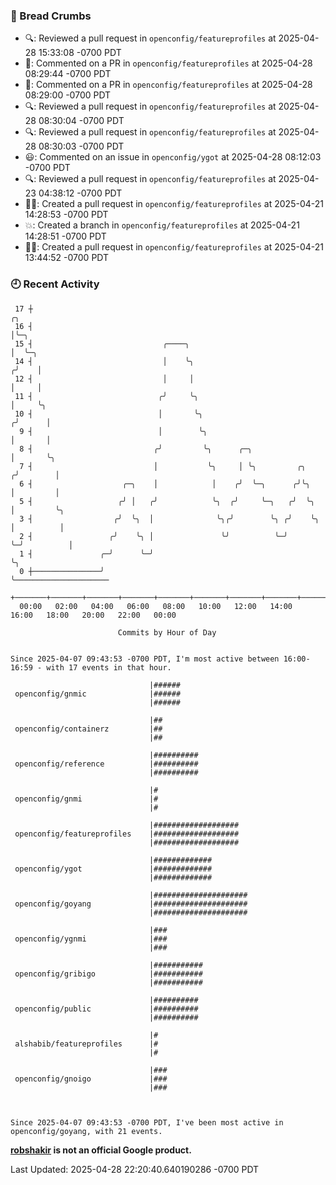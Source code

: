 ### 🍞 Bread Crumbs

 * 🔍: Reviewed a pull request in  `openconfig/featureprofiles` at 2025-04-28 15:33:08 -0700 PDT
 * 💬: Commented on a PR in  `openconfig/featureprofiles` at 2025-04-28 08:29:44 -0700 PDT
 * 💬: Commented on a PR in  `openconfig/featureprofiles` at 2025-04-28 08:29:00 -0700 PDT
 * 🔍: Reviewed a pull request in  `openconfig/featureprofiles` at 2025-04-28 08:30:04 -0700 PDT
 * 🔍: Reviewed a pull request in  `openconfig/featureprofiles` at 2025-04-28 08:30:03 -0700 PDT
 * 😃: Commented on an issue in `openconfig/ygot` at 2025-04-28 08:12:03 -0700 PDT
 * 🔍: Reviewed a pull request in  `openconfig/featureprofiles` at 2025-04-23 04:38:12 -0700 PDT
 * ✍🏼: Created a pull request in `openconfig/featureprofiles` at 2025-04-21 14:28:53 -0700 PDT
 * 💥: Created a branch in `openconfig/featureprofiles` at 2025-04-21 14:28:51 -0700 PDT
 * ✍🏼: Created a pull request in `openconfig/featureprofiles` at 2025-04-21 13:44:52 -0700 PDT

### 🕘 Recent Activity
```
 17 ┼                                                                    ╭╮
 16 ┤                                                                    │╰─╮
 15 ┤                             ╭────╮                                 │  ╰─╮
 14 ┤                             │    ╰╮                               ╭╯    │
 12 ┤                             │     │                               │     │
 11 ┤                            ╭╯     ╰╮                              │     ╰╮
 10 ┤                            │       ╰╮                            ╭╯      │
  9 ┤                            │        ╰╮                           │       │
  8 ┤                           ╭╯         ╰╮      ╭─╮                 │       ╰╮
  7 ┤                           │           ╰╮     │ ╰╮         ╭╮    ╭╯        │
  6 ┤                    ╭─╮    │            │    ╭╯  ╰─╮      ╭╯╰╮   │         │
  5 ┤                   ╭╯ │   ╭╯            ╰╮  ╭╯     ╰─╮   ╭╯  ╰╮  │         ╰╮
  3 ┤                  ╭╯  ╰╮  │              ╰╮╭╯        ╰╮ ╭╯    ╰╮ │          │
  2 ┤                 ╭╯    ╰╮ │               ╰╯          ╰─╯      ╰─╯          │
  1 ┤               ╭─╯      ╰─╯                                                 ╰╮
  0 ┼───────────────╯                                                             ╰─────────────────────
    +───────+───────+───────+───────+───────+───────+───────+───────+───────+───────+───────+───────+────
  00:00   02:00   04:00   06:00   08:00   10:00   12:00   14:00   16:00   18:00   20:00   22:00   00:00   

						Commits by Hour of Day


Since 2025-04-07 09:43:53 -0700 PDT, I'm most active between 16:00-16:59 - with 17 events in that hour.

```



```
                               |######
 openconfig/gnmic              |######
                               |######

                               |##
 openconfig/containerz         |##
                               |##

                               |##########
 openconfig/reference          |##########
                               |##########

                               |#
 openconfig/gnmi               |#
                               |#

                               |###################
 openconfig/featureprofiles    |###################
                               |###################

                               |#############
 openconfig/ygot               |#############
                               |#############

                               |#####################
 openconfig/goyang             |#####################
                               |#####################

                               |###
 openconfig/ygnmi              |###
                               |###

                               |###########
 openconfig/gribigo            |###########
                               |###########

                               |##########
 openconfig/public             |##########
                               |##########

                               |#
 alshabib/featureprofiles      |#
                               |#

                               |###
 openconfig/gnoigo             |###
                               |###



Since 2025-04-07 09:43:53 -0700 PDT, I've been most active in openconfig/goyang, with 21 events.

```
**[robshakir](mailto:robjs@google.com) is not an official Google product.**  


Last Updated: 2025-04-28 22:20:40.640190286 -0700 PDT
